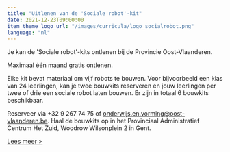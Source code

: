 ```yaml
---
title: "Uitlenen van de 'Sociale robot'-kit"
date: 2021-12-23T09:00:00
item_theme_logo_url: "/images/curricula/logo_socialrobot.png"
language: "nl"
---
```


Je kan de 'Sociale robot'-kits ontlenen bij de Provincie Oost-Vlaanderen.

Maximaal één maand gratis ontlenen.

Elke kit bevat materiaal om vijf robots te bouwen. Voor bijvoorbeeld een klas van 24 leerlingen, 
kan je twee bouwkits reserveren en jouw leerlingen per twee of drie een sociale robot laten bouwen. 
Er zijn in totaal 6 bouwkits beschikbaar.

Reserveer via +32 9 267 74 75 of onderwijs.en.vorming@oost-vlaanderen.be. Haal de bouwkits op in het Provinciaal Administratief Centrum Het Zuid, Woodrow Wilsonplein 2 in Gent.

[Lees meer >](https://oost-vlaanderen.be/leren/materialen-activiteiten-scholen/educatief-materiaal/stem/secundair-onderwijs/de-sociale-robot.html)

